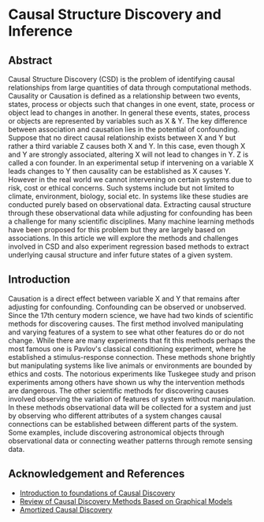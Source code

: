 # Causal Structure Discovery and Inference
## Abstract
Causal Structure Discovery (CSD) is the problem of identifying causal relationships from large quantities of data through computational methods. 
Causality or Causation is defined as a relationship between two events, states, process or objects such that changes in one event, state, process or object lead to changes in another. 
In general these events, states, process or objects are represented by variables such as X & Y. The key difference between association and causation lies in the potential of confounding. 
Suppose that no direct causal relationship exists between X and Y but rather a third variable Z causes both X and Y. 
In this case, even though X and Y are strongly associated, altering X will not lead to changes in Y. Z is called a con founder. 
In an experimental setup if intervening on a variable X leads changes to Y then causality can be established as X causes Y. 
However in the real world we cannot intervening on certain systems due to risk, cost or ethical concerns. 
Such systems include but not limited to climate, environment, biology, social etc. 
In systems like these studies are conducted purely based on observational data. 
Extracting causal structure through these observational data while adjusting for confounding has been a challenge for many scientific disciplines. 
Many machine learning methods have been proposed for this problem but they are largely based on associations. 
In this article we will explore the methods and challenges involved in CSD and also experiment regression based methods to extract underlying causal structure and infer future states of a given system.

## Introduction
Causation is a direct effect between variable X and Y that remains after adjusting for confounding. Confounding can be observed or unobserved. 
Since the 17th century modern science, we have had two kinds of scientific methods for discovering causes. 
The first method involved manipulating and varying features of a system to see what other features do or do not change. 
While there are many experiments that fit this methods perhaps the most famous one is Pavlov's classical conditioning experiment, where he established a stimulus-response connection. 
These methods shone brightly but manipulating systems like live animals or environments are bounded by ethics and costs. The notorious experiments like Tuskegee study and prison experiments among others have shown us why the intervention methods are dangerous. 
The other scientific methods for discovering causes involved observing the variation of features of system without manipulation. 
In these methods observational data will be collected for a system and just by observing who different attributes of a system changes causal connections can be established between different parts of the system. 
Some examples, include discovering astronomical objects through observational data or connecting weather patterns through remote sensing data.

## Acknowledgement and References
* [Introduction to foundations of Causal Discovery](https://link.springer.com/article/10.1007/s41060-016-0038-6)
* [Review of Causal Discovery Methods Based on Graphical Models](https://www.ncbi.nlm.nih.gov/pmc/articles/PMC6558187/)
* [Amortized Causal Discovery](https://arxiv.org/abs/2006.10833)